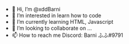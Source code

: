 - 👋 Hi, I’m @xddBarni
- 👀 I’m interested in learn how to code
- 🌱 I’m currently learning HTML, Javascript
- 💞️ I’m looking to collaborate on ...
- 📫 How to reach me Discord: Barni ふふ#9791

<!---
xddBarni/xddBarni is a ✨ special ✨ repository because its `README.md` (this file) appears on your GitHub profile.
You can click the Preview link to take a look at your changes.
--->
